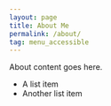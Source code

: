 ```yaml
---
layout: page
title: About Me
permalink: /about/
tag: menu_accessible
---
```


About content goes here.

* A list item
* Another list item